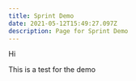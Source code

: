 ```yaml
---
title: Sprint Demo
date: 2021-05-12T15:49:27.097Z
description: Page for Sprint Demo
---
```

Hi

This is a test for the demo